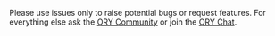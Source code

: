 Please use issues only to raise potential bugs or request features. For everything else ask
the [ORY Community](https://community.ory.am/) or join the [ORY Chat](https://gitter.im/ory-am/hydra).
